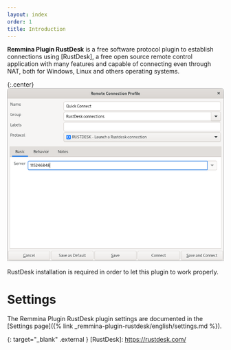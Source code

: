 ```yaml
---
layout: index
order: 1
title: Introduction
---
```

**Remmina Plugin RustDesk** is a free software protocol plugin to establish
connections using [RustDesk], a free open source remote control application with
many features and capable of connecting even through NAT, both for Windows,
Linux and others operating systems.

{:.center}
![General Settings](/resources/remmina-plugin-rustdesk/archive/latest/english/general.png)

RustDesk installation is required in order to let this plugin to work properly.

# Settings

The Remmina Plugin RustDesk plugin settings are documented in the
[Settings page]({% link _remmina-plugin-rustdesk/english/settings.md %}).

{: target="_blank" .external }
[RustDesk]: https://rustdesk.com/
